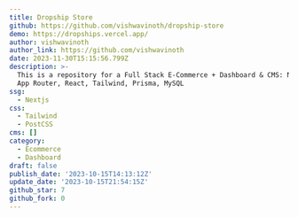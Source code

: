 ```yaml
---
title: Dropship Store
github: https://github.com/vishwavinoth/dropship-store
demo: https://dropships.vercel.app/
author: vishwavinoth
author_link: https://github.com/vishwavinoth
date: 2023-11-30T15:15:56.799Z
description: >-
  This is a repository for a Full Stack E-Commerce + Dashboard & CMS: Next.js 13
  App Router, React, Tailwind, Prisma, MySQL
ssg:
  - Nextjs
css:
  - Tailwind
  - PostCSS
cms: []
category:
  - Ecommerce
  - Dashboard
draft: false
publish_date: '2023-10-15T14:13:12Z'
update_date: '2023-10-15T21:54:15Z'
github_star: 7
github_fork: 0
---
```

